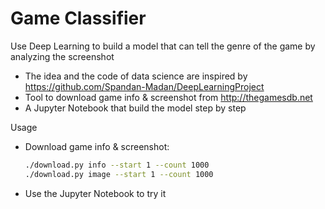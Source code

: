 # Game Classifier

Use Deep Learning to build a model that can tell the genre of the game by analyzing the screenshot

  - The idea and the code of data science are inspired by https://github.com/Spandan-Madan/DeepLearningProject
  - Tool to download game info & screenshot from http://thegamesdb.net
  - A Jupyter Notebook that build the model step by step

Usage

  - Download game info & screenshot:
    ```sh
    ./download.py info --start 1 --count 1000
    ./download.py image --start 1 --count 1000
    ```
  - Use the Jupyter Notebook to try it
